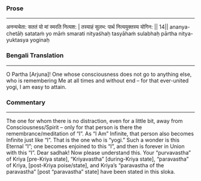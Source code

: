 ### Prose 
 --- 
अनन्यचेता: सततं यो मां स्मरति नित्यश: |
तस्याहं सुलभ: पार्थ नित्ययुक्तस्य योगिन: || 14||
ananya-chetāḥ satataṁ yo māṁ smarati nityaśhaḥ
tasyāhaṁ sulabhaḥ pārtha nitya-yuktasya yoginaḥ

### Bengali Translation 
 --- 
O Partha [Arjuna]! One whose consciousness does not go to anything else, who is remembering Me at all times and without end – for that ever-united yogi, I am easy to attain.

### Commentary 
 --- 
The one for whom there is no distraction, even for a little bit, away from Consciousness/Spirit – only for that person is there the remembrance/meditation of “I”. As “I Am” Infinite, that person also becomes Infinite just like “I”. That is the one who is “yogi.” Such a wonder is this Eternal “I”; one becomes enjoined to this “I”, and then is forever in Union with this “I”. Dear sadhak! Now please understand this. Your “purvavastha” of Kriya [pre-Kriya state], “Kriyavastha” [during-Kriya state], “paravastha” of Kriya, [post-Kriya poise/state], and Kriya’s “paravastha of the paravastha” [post “paravastha” state] have been stated in this sloka.
